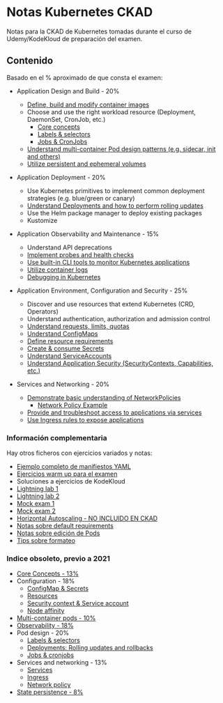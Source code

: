 # Notas Kubernetes CKAD 

Notas para la CKAD de Kubernetes tomadas durante el curso de Udemy/KodeKloud de preparación del examen.

## Contenido

Basado en el % aproximado de que consta el examen:

- Application Design and Build - 20%
  - [Define, build and modify container images](ckad-02-config-05-container_images.md)
  - Choose and use the right workload resource (Deployment, DaemonSet, CronJob, etc.)
    - [Core concepts](ckad-01-core_concepts.md)
    - [Labels & selectors](ckad-05-pod_design-01-labels_selectors.md)
    - [Jobs & CronJobs](ckad-05-pod_design-03-jobs_cronjobs.md)
  - [Understand multi-container Pod design patterns (e.g. sidecar, init and others)](ckad-03-multi_container_pods.md)
  - [Utilize persistent and ephemeral volumes](ckad-07-state_persistence_volumes.md)

- Application Deployment - 20%
  - Use Kubernetes primitives to implement common deployment strategies (e.g. blue/green or canary)
  - [Understand Deployments and how to perform rolling updates](ckad-05-pod_design-02-roll_deployments.md)
  - Use the Helm package manager to deploy existing packages
  - Kustomize

- Application Observability and Maintenance - 15%
  - Understand API deprecations
  - [Implement probes and health checks](ckad-04-observability.md)
  - [Use built-in CLI tools to monitor Kubernetes applications](ckad-04-observability.md)
  - [Utilize container logs](ckad-04-observability.md)
  - [Debugging in Kubernetes](ckad-04-observability.md)

- Application Environment, Configuration and Security - 25%
  - Discover and use resources that extend Kubernetes (CRD, Operators)
  - Understand authentication, authorization and admission control
  - [Understand requests, limits, quotas](ckad-02-config-02-resources.md)
  - [Understand ConfigMaps](ckad-02-config-01-properties.md)
  - [Define resource requirements](ckad-02-config-04-affinity.md)
  - [Create & consume Secrets](ckad-02-config-01-properties.md)
  - [Understand ServiceAccounts](ckad-02-config-03-security.md#2-service-account)
  - [Understand Application Security (SecurityContexts, Capabilities, etc.)](ckad-02-config-03-security.md#1-security-context)

- Services and Networking - 20%
  - [Demonstrate basic understanding of NetworkPolicies](ckad-06-services_network-03-networking.md)
    - [Network Policy Example](ckad-06-services_network-04-network_policy_example.md)
  - [Provide and troubleshoot access to applications via services](ckad-06-services_network-01-services.md)
  - [Use Ingress rules to expose applications](ckad-06-services_network-02-ingress.md)

### Información complementaria

Hay otros ficheros con ejercicios variados y notas:
- [Ejemplo completo de manifiestos YAML](ckad-99-others-02-example_complete.md)
- [Ejercicios warm up para el examen](ckad-99-others-08-warm_up.md)
- Soluciones a ejercicios de KodeKloud
- [Lightning lab 1](ckad-99-others-04-lightning_lab_1.md)
- [Lightning lab 2](ckad-99-others-05-lightning_lab_2.md)
- [Mock exam 1](ckad-99-others-06-mock_exam_1.md)
- [Mock exam 2](ckad-99-others-07-mock_exam_2.md)
- [Horizontal Autoscaling - NO INCLUIDO EN CKAD](ckad-99-others-01-horizontal_autoscaling.md)
- [Notas sobre default requirements](ckad-note_detault_resource_req.md)
- [Notas sobre edición de Pods](ckad-note_edit-pods.md)
- [Tips sobre formateo](ckad-tips_formatting.md)

### Indice obsoleto, previo a 2021

- [Core Concepts - 13%](ckad-01-core_concepts.md)
- Configuration - 18%
  - [ConfigMap & Secrets](ckad-02-config-01-properties.md)
  - [Resources](ckad-02-config-02-resources.md)
  - [Security context & Service account](ckad-02-config-03-security.md)
  - [Node affinity](ckad-02-config-04-affinity.md)
- [Multi-container pods - 10%](ckad-03-multi_container_pods.md)
- [Observability - 18%](ckad-04-observability.md)
- Pod design - 20%
  - [Labels & selectors](ckad-05-pod_design-01-labels_selectors.md)
  - [Deployments: Rolling updates and rollbacks](ckad-05-pod_design-02-roll_deployments.md)
  - [Jobs & cronjobs](ckad-05-pod_design-03-jobs_cronjobs.md)
- Services and networking - 13%
  - [Services](ckad-06-services_network-01-services.md)
  - [Ingress](ckad-06-services_network-02-ingress.md)
  - [Network policy](ckad-06-services_network-03-networking.md)
- [State persistence - 8%](ckad-07-state_persistence_volumes.md)